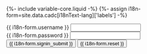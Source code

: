 {%- include variable-core.liquid -%}
{%- assign i18n-form=site.data.cadc[i18nText-lang]['labels'] -%}

<div class="mrgn-tp-lg container">
    <form method="post" class="col-md-4" action="/access/login">
        <div class="form-group">
            <label for="username" class="control-label">{{ i18n-form.username }}</label>
            <input class="form-control full-width" name="username" id="username" />
        </div>
        <div class="form-group">
            <label for="password" class="control-label">{{ i18n-form.password }}</label>
            <input class="form-control full-width" type="password" name="password" id="password" />
        </div>
        <button type="submit" class="btn btn-primary" tabindex="12">{{ i18n-form.signin_submit }}</button>
        <button type="reset" class="btn btn-default pull-right">{{ i18n-form.reset }}</button>
    </form>
</div>
